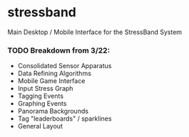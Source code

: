 stressband
==========

Main Desktop / Mobile Interface for the StressBand System

### TODO Breakdown from 3/22:
- Consolidated Sensor Apparatus
- Data Refining Algorithms
- Mobile Game Interface
- Input Stress Graph
- Tagging Events
- Graphing Events
- Panorama Backgrounds
- Tag "leaderboards" / sparklines
- General Layout
